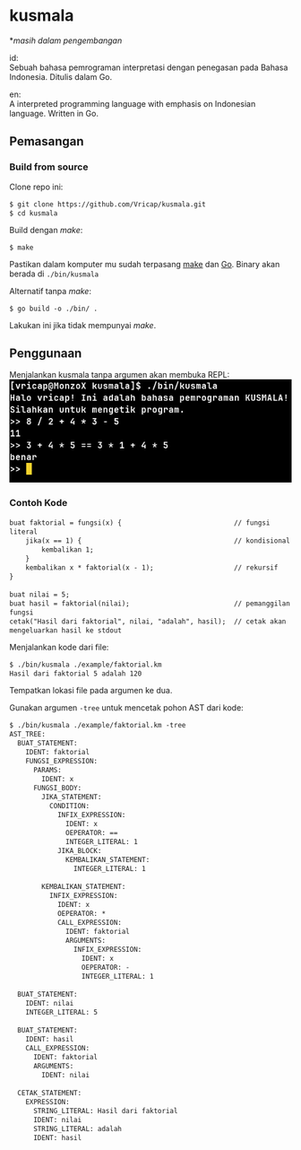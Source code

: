 # kusmala  
**masih dalam pengembangan*  

id:  
Sebuah bahasa pemrograman interpretasi dengan penegasan pada Bahasa Indonesia. Ditulis dalam Go.  


en:  
A interpreted programming language with emphasis on Indonesian language. Written in Go.  

## Pemasangan  
### Build from source  
Clone repo ini:
```
$ git clone https://github.com/Vricap/kusmala.git  
$ cd kusmala
```  

Build dengan *make*:  
```
$ make
```  
Pastikan dalam komputer mu sudah terpasang [make](https://www.gnu.org/software/make/) dan [Go](https://go.dev/). Binary akan berada di `./bin/kusmala`  

Alternatif tanpa *make*:  
```
$ go build -o ./bin/ .
```  
Lakukan ini jika tidak mempunyai *make*.  

## Penggunaan  
Menjalankan kusmala tanpa argumen akan membuka REPL:  
![screenshot 1](./resource/screenshot/1.png)  

### Contoh Kode  
```
buat faktorial = fungsi(x) {							// fungsi literal
	jika(x == 1) {										// kondisional
		kembalikan 1;
	}
	kembalikan x * faktorial(x - 1);					// rekursif
}

buat nilai = 5;
buat hasil = faktorial(nilai);							// pemanggilan fungsi
cetak("Hasil dari faktorial", nilai, "adalah", hasil);	// cetak akan mengeluarkan hasil ke stdout
```  

Menjalankan kode dari file:  
```
$ ./bin/kusmala ./example/faktorial.km  
Hasil dari faktorial 5 adalah 120
```  
Tempatkan lokasi file pada argumen ke dua.  

Gunakan argumen `-tree` untuk mencetak pohon AST dari kode:  
```
$ ./bin/kusmala ./example/faktorial.km -tree  
AST_TREE:
  BUAT_STATEMENT:
    IDENT: faktorial
    FUNGSI_EXPRESSION: 
      PARAMS: 
        IDENT: x
      FUNGSI_BODY: 
        JIKA_STATEMENT:
          CONDITION:
            INFIX_EXPRESSION:
              IDENT: x
              OEPERATOR: ==
              INTEGER_LITERAL: 1
            JIKA_BLOCK: 
              KEMBALIKAN_STATEMENT:
                INTEGER_LITERAL: 1

        KEMBALIKAN_STATEMENT:
          INFIX_EXPRESSION:
            IDENT: x
            OEPERATOR: *
            CALL_EXPRESSION: 
              IDENT: faktorial
              ARGUMENTS: 
                INFIX_EXPRESSION:
                  IDENT: x
                  OEPERATOR: -
                  INTEGER_LITERAL: 1

  BUAT_STATEMENT:
    IDENT: nilai
    INTEGER_LITERAL: 5

  BUAT_STATEMENT:
    IDENT: hasil
    CALL_EXPRESSION: 
      IDENT: faktorial
      ARGUMENTS: 
        IDENT: nilai

  CETAK_STATEMENT: 
    EXPRESSION: 
      STRING_LITERAL: Hasil dari faktorial
      IDENT: nilai
      STRING_LITERAL: adalah
      IDENT: hasil
```  
